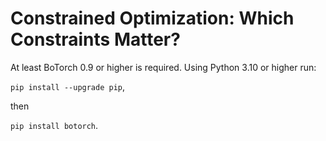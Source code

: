 # Constrained Optimization: Which Constraints Matter?

At least BoTorch 0.9 or higher is required. Using Python 3.10 or higher run:

`pip install --upgrade pip`,

then 

`pip install botorch`.